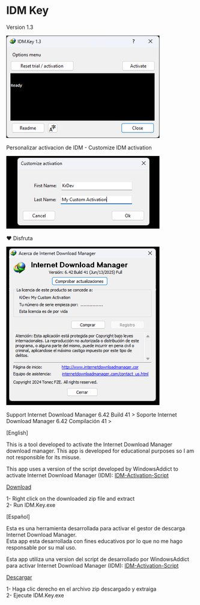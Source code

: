 # IDM Key

Version 1.3

![IDM Key](image.png)

Personalizar activacion de IDM - Customize IDM activation

![IDM Key](custom.png)

❤️ Disfruta

![IDM Key](about.png)

Support Internet Download Manager 6.42 Build 41 > Soporte Internet Download Manager 6.42 Compilación 41 >

[English]  

This is a tool developed to activate the Internet Download Manager download manager.
This app is developed for educational purposes so I am not responsible for its misuse.

This app uses a version of the script developed by WindowsAddict to activate Internet Download Manager (IDM): [IDM-Activation-Script](https://github.com/Coporton/IDM-Activation-Script)


[Download ](https://github.com/KrDev0/IDM-Key/releases/tag/Release/IDM.Key.zip)

1- Right click on the downloaded zip file and extract  
2- Run IDM.Key.exe

[Español]  

Esta es una herramienta desarrollada para activar el gestor de descarga Internet Download Manager.  
Esta app esta desarrollada con fines educativos por lo que no me hago responsable por su mal uso.

Esta app utiliza una version del script de desarrollado por WindowsAddict para activar Internet Download Manager (IDM): [IDM-Activation-Script](https://github.com/Coporton/IDM-Activation-Script)

[Descargar](https://github.com/KrDev0/IDM-Key/releases/tag/Release/IDM.Key.zip)

1- Haga clic derecho en el archivo zip descargado y extraiga  
2- Ejecute IDM.Key.exe

